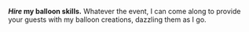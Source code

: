 **_Hire_ my balloon skills.**
Whatever the event, I can come along to provide your guests with my balloon creations, dazzling them as I go.